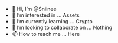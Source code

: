 - 👋 Hi, I’m @Sniinee
- 👀 I’m interested in ... Assets 
- 🌱 I’m currently learning ... Crypto 
- 💞️ I’m looking to collaborate on ... Nothing 
- 📫 How to reach me ... Here

<!---
Sniinee/Sniinee is a ✨ special ✨ repository because its `README.md` (this file) appears on your GitHub profile.
You can click the Preview link to take a look at your changes.
--->
